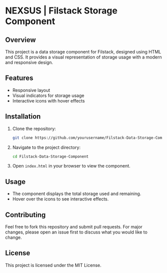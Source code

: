 # NEXSUS | Filstack Storage Component

## Overview
This project is a data storage component for Filstack, designed using HTML and CSS. It provides a visual representation of storage usage with a modern and responsive design.

## Features
- Responsive layout
- Visual indicators for storage usage
- Interactive icons with hover effects

## Installation
1. Clone the repository:
    ```bash
    git clone https://github.com/yourusername/Filstack-Data-Storage-Component.git
    ```
2. Navigate to the project directory:
    ```bash
    cd Filstack-Data-Storage-Component
    ```
3. Open `index.html` in your browser to view the component.

## Usage
- The component displays the total storage used and remaining.
- Hover over the icons to see interactive effects.


## Contributing
Feel free to fork this repository and submit pull requests. For major changes, please open an issue first to discuss what you would like to change.

## License
This project is licensed under the MIT License.



